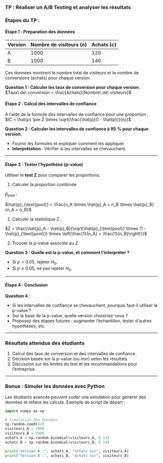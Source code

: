 ### **TP : Réaliser un A/B Testing et analyser les résultats**

### **Étapes du TP :**

#### **Étape 1 : Préparation des données**  

| Version | Nombre de visiteurs ($n$) | Achats ($c$) |
|---------|------------------------------|----------------|
| A       | 1000                        | 120            |
| B       | 1000                        | 140            |

Ces données montrent le nombre total de visiteurs et le nombre de conversions (achats) pour chaque version.

**Question 1 : Calculer les taux de conversion pour chaque version.**  
$Taux\ de\ conversion = \frac{Achats}{Nombre\ de\ visiteurs}$

#### **Étape 2 : Calcul des intervalles de confiance**  
À l’aide de la formule des intervalles de confiance pour une proportion :  
$IC = \hat{p} \pm Z \times \sqrt{\frac{\hat{p}(1 - \hat{p})}{n}}$

**Question 2 : Calculer les intervalles de confiance à 95 % pour chaque version.**  
- Fournir les formules et expliquer comment les appliquer.  
- **Interprétation** : Vérifier si les intervalles se chevauchent.

---

#### **Étape 3 : Tester l’hypothèse (p-value)**  
Utiliser le **test Z** pour comparer les proportions.  
1. Calculer la proportion combinée 
   
$\hat{p}_{\text{pool}}$ :  
   
$\hat{p}_{\text{pool}} = \frac{n_A \times \hat{p}_A + n_B \times \hat{p}_B}{n_A + n_B}$

1. Calculer la statistique Z :  
   
$Z = \frac{\hat{p}_A - \hat{p}_B}{\sqrt{\hat{p}_{\text{pool}} \times (1 - \hat{p}_{\text{pool}}) \times \left(\frac{1}{n_A} + \frac{1}{n_B}\right)}}$

2. Trouver la p-value associée au $Z$.  

**Question 3 : Quelle est la p-value, et comment l’interpréter ?**  
- Si $p < 0.05$, rejeter $H_0$.  
- Si $p \geq 0.05$, ne pas rejeter $H_0$.  

---

#### **Étape 4 : Conclusion**  
**Question 4 :**  
- Si les intervalles de confiance se chevauchent, pourquoi faut-il utiliser la p-value ?  
- Sur la base de la p-value, quelle version choisiriez-vous ?  
- Proposez des étapes futures : augmenter l’échantillon, tester d'autres hypothèses, etc.

---

### **Résultats attendus des étudiants**  
1. Calcul des taux de conversion et des intervalles de confiance.  
2. Décision basée sur la p-value (ou non) selon les résultats.  
3. Discussion sur les limites du test et les recommandations pour l’entreprise.

---

### **Bonus : Simuler les données avec Python**  
Les étudiants avancés peuvent coder une simulation pour générer des données et refaire les calculs. Exemple de script de départ :

```python
import numpy as np

# Simulation des données
np.random.seed(42)
visiteurs_A = 1000
visiteurs_B = 1000
achats_A = np.random.binomial(visiteurs_A, 0.12)
achats_B = np.random.binomial(visiteurs_B, 0.14)

print("Version A :", achats_A, "achats sur", visiteurs_A)
print("Version B :", achats_B, "achats sur", visiteurs_B)
```